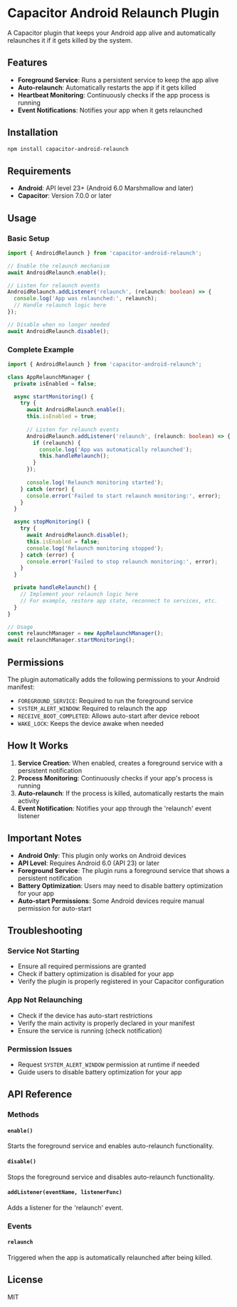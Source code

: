 # Capacitor Android Relaunch Plugin

A Capacitor plugin that keeps your Android app alive and automatically relaunches it if it gets killed by the system.

## Features

- **Foreground Service**: Runs a persistent service to keep the app alive
- **Auto-relaunch**: Automatically restarts the app if it gets killed
- **Heartbeat Monitoring**: Continuously checks if the app process is running
- **Event Notifications**: Notifies your app when it gets relaunched

## Installation

```bash
npm install capacitor-android-relaunch
```

## Requirements

- **Android**: API level 23+ (Android 6.0 Marshmallow and later)
- **Capacitor**: Version 7.0.0 or later

## Usage

### Basic Setup

```typescript
import { AndroidRelaunch } from 'capacitor-android-relaunch';

// Enable the relaunch mechanism
await AndroidRelaunch.enable();

// Listen for relaunch events
AndroidRelaunch.addListener('relaunch', (relaunch: boolean) => {
  console.log('App was relaunched:', relaunch);
  // Handle relaunch logic here
});

// Disable when no longer needed
await AndroidRelaunch.disable();
```

### Complete Example

```typescript
import { AndroidRelaunch } from 'capacitor-android-relaunch';

class AppRelaunchManager {
  private isEnabled = false;

  async startMonitoring() {
    try {
      await AndroidRelaunch.enable();
      this.isEnabled = true;
      
      // Listen for relaunch events
      AndroidRelaunch.addListener('relaunch', (relaunch: boolean) => {
        if (relaunch) {
          console.log('App was automatically relaunched');
          this.handleRelaunch();
        }
      });
      
      console.log('Relaunch monitoring started');
    } catch (error) {
      console.error('Failed to start relaunch monitoring:', error);
    }
  }

  async stopMonitoring() {
    try {
      await AndroidRelaunch.disable();
      this.isEnabled = false;
      console.log('Relaunch monitoring stopped');
    } catch (error) {
      console.error('Failed to stop relaunch monitoring:', error);
    }
  }

  private handleRelaunch() {
    // Implement your relaunch logic here
    // For example, restore app state, reconnect to services, etc.
  }
}

// Usage
const relaunchManager = new AppRelaunchManager();
await relaunchManager.startMonitoring();
```

## Permissions

The plugin automatically adds the following permissions to your Android manifest:

- `FOREGROUND_SERVICE`: Required to run the foreground service
- `SYSTEM_ALERT_WINDOW`: Required to relaunch the app
- `RECEIVE_BOOT_COMPLETED`: Allows auto-start after device reboot
- `WAKE_LOCK`: Keeps the device awake when needed

## How It Works

1. **Service Creation**: When enabled, creates a foreground service with a persistent notification
2. **Process Monitoring**: Continuously checks if your app's process is running
3. **Auto-relaunch**: If the process is killed, automatically restarts the main activity
4. **Event Notification**: Notifies your app through the 'relaunch' event listener

## Important Notes

- **Android Only**: This plugin only works on Android devices
- **API Level**: Requires Android 6.0 (API 23) or later
- **Foreground Service**: The plugin runs a foreground service that shows a persistent notification
- **Battery Optimization**: Users may need to disable battery optimization for your app
- **Auto-start Permissions**: Some Android devices require manual permission for auto-start

## Troubleshooting

### Service Not Starting
- Ensure all required permissions are granted
- Check if battery optimization is disabled for your app
- Verify the plugin is properly registered in your Capacitor configuration

### App Not Relaunching
- Check if the device has auto-start restrictions
- Verify the main activity is properly declared in your manifest
- Ensure the service is running (check notification)

### Permission Issues
- Request `SYSTEM_ALERT_WINDOW` permission at runtime if needed
- Guide users to disable battery optimization for your app

## API Reference

### Methods

#### `enable()`
Starts the foreground service and enables auto-relaunch functionality.

#### `disable()`
Stops the foreground service and disables auto-relaunch functionality.

#### `addListener(eventName, listenerFunc)`
Adds a listener for the 'relaunch' event.

### Events

#### `relaunch`
Triggered when the app is automatically relaunched after being killed.

## License

MIT
